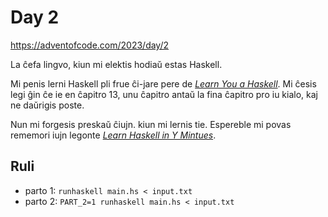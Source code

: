# Day 2

<https://adventofcode.com/2023/day/2>

La ĉefa lingvo, kiun mi elektis hodiaŭ estas Haskell.

Mi penis lerni Haskell pli frue ĉi-jare pere de _[Learn You a Haskell]_. Mi
ĉesis legi ĝin ĉe ie en ĉapitro 13, unu ĉapitro antaŭ la fina ĉapitro pro iu
kialo, kaj ne daŭrigis poste.

Nun mi forgesis preskaŭ ĉiujn. kiun mi lernis tie. Espereble mi povas rememori
iujn legonte _[Learn Haskell in Y Mintues]_.

[Learn You a Haskell]: http://learnyouahaskell.com
[Learn Haskell in Y Mintues]: https://learnxinyminutes.com/docs/haskell/

## Ruli

- parto 1: `runhaskell main.hs < input.txt`
- parto 2: `PART_2=1 runhaskell main.hs < input.txt`
